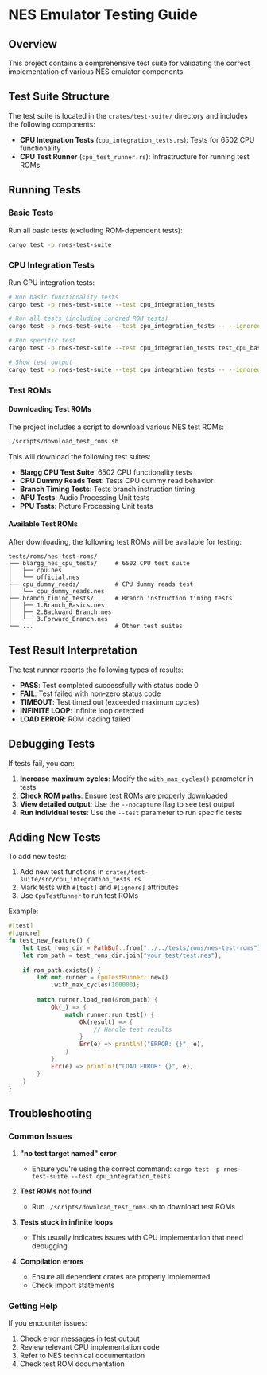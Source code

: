 # NES Emulator Testing Guide

## Overview

This project contains a comprehensive test suite for validating the correct implementation of various NES emulator components.

## Test Suite Structure

The test suite is located in the `crates/test-suite/` directory and includes the following components:

- **CPU Integration Tests** (`cpu_integration_tests.rs`): Tests for 6502 CPU functionality
- **CPU Test Runner** (`cpu_test_runner.rs`): Infrastructure for running test ROMs

## Running Tests

### Basic Tests

Run all basic tests (excluding ROM-dependent tests):

```bash
cargo test -p rnes-test-suite
```

### CPU Integration Tests

Run CPU integration tests:

```bash
# Run basic functionality tests
cargo test -p rnes-test-suite --test cpu_integration_tests

# Run all tests (including ignored ROM tests)
cargo test -p rnes-test-suite --test cpu_integration_tests -- --ignored

# Run specific test
cargo test -p rnes-test-suite --test cpu_integration_tests test_cpu_basic_functionality

# Show test output
cargo test -p rnes-test-suite --test cpu_integration_tests -- --ignored --nocapture
```

### Test ROMs

#### Downloading Test ROMs

The project includes a script to download various NES test ROMs:

```bash
./scripts/download_test_roms.sh
```

This will download the following test suites:

- **Blargg CPU Test Suite**: 6502 CPU functionality tests
- **CPU Dummy Reads Test**: Tests CPU dummy read behavior
- **Branch Timing Tests**: Tests branch instruction timing
- **APU Tests**: Audio Processing Unit tests
- **PPU Tests**: Picture Processing Unit tests

#### Available Test ROMs

After downloading, the following test ROMs will be available for testing:

```
tests/roms/nes-test-roms/
├── blargg_nes_cpu_test5/     # 6502 CPU test suite
│   ├── cpu.nes
│   └── official.nes
├── cpu_dummy_reads/          # CPU dummy reads test
│   └── cpu_dummy_reads.nes
├── branch_timing_tests/      # Branch instruction timing tests
│   ├── 1.Branch_Basics.nes
│   ├── 2.Backward_Branch.nes
│   └── 3.Forward_Branch.nes
└── ...                       # Other test suites
```

## Test Result Interpretation

The test runner reports the following types of results:

- **PASS**: Test completed successfully with status code 0
- **FAIL**: Test failed with non-zero status code
- **TIMEOUT**: Test timed out (exceeded maximum cycles)
- **INFINITE LOOP**: Infinite loop detected
- **LOAD ERROR**: ROM loading failed

## Debugging Tests

If tests fail, you can:

1. **Increase maximum cycles**: Modify the `with_max_cycles()` parameter in tests
2. **Check ROM paths**: Ensure test ROMs are properly downloaded
3. **View detailed output**: Use the `--nocapture` flag to see test output
4. **Run individual tests**: Use the `--test` parameter to run specific tests

## Adding New Tests

To add new tests:

1. Add new test functions in `crates/test-suite/src/cpu_integration_tests.rs`
2. Mark tests with `#[test]` and `#[ignore]` attributes
3. Use `CpuTestRunner` to run test ROMs

Example:

```rust
#[test]
#[ignore]
fn test_new_feature() {
    let test_roms_dir = PathBuf::from("../../tests/roms/nes-test-roms");
    let rom_path = test_roms_dir.join("your_test/test.nes");
    
    if rom_path.exists() {
        let mut runner = CpuTestRunner::new()
            .with_max_cycles(100000);
        
        match runner.load_rom(&rom_path) {
            Ok(_) => {
                match runner.run_test() {
                    Ok(result) => {
                        // Handle test results
                    }
                    Err(e) => println!("ERROR: {}", e),
                }
            }
            Err(e) => println!("LOAD ERROR: {}", e),
        }
    }
}
```

## Troubleshooting

### Common Issues

1. **"no test target named" error**
   - Ensure you're using the correct command: `cargo test -p rnes-test-suite --test cpu_integration_tests`

2. **Test ROMs not found**
   - Run `./scripts/download_test_roms.sh` to download test ROMs

3. **Tests stuck in infinite loops**
   - This usually indicates issues with CPU implementation that need debugging

4. **Compilation errors**
   - Ensure all dependent crates are properly implemented
   - Check import statements

### Getting Help

If you encounter issues:

1. Check error messages in test output
2. Review relevant CPU implementation code
3. Refer to NES technical documentation
4. Check test ROM documentation
